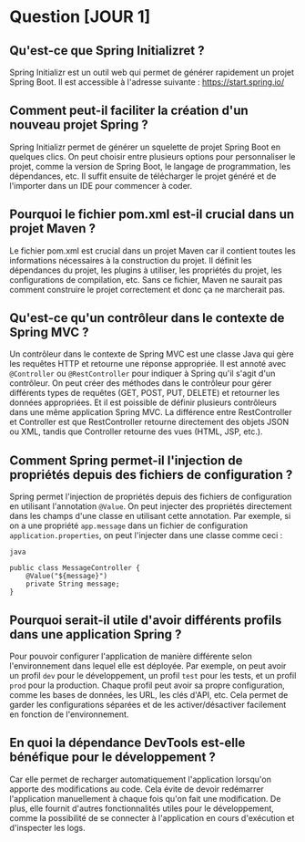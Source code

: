 # Question [JOUR 1]

## Qu'est-ce que Spring Initializret ?

Spring Initializr est un outil web qui permet de générer rapidement un projet Spring Boot. 
Il est accessible à l'adresse suivante : https://start.spring.io/

## Comment peut-il faciliter la création d'un nouveau projet Spring ?

Spring Initializr permet de générer un squelette de projet Spring Boot en quelques clics.
On peut choisir entre plusieurs options pour personnaliser le projet, comme la version de Spring Boot, le langage de programmation, les dépendances, etc.
Il suffit ensuite de télécharger le projet généré et de l'importer dans un IDE pour commencer à coder.

## Pourquoi le fichier pom.xml est-il crucial dans un projet Maven ?

Le fichier pom.xml est crucial dans un projet Maven car il contient toutes les informations nécessaires à la construction du projet.
Il définit les dépendances du projet, les plugins à utiliser, les propriétés du projet, les configurations de compilation, etc.
Sans ce fichier, Maven ne saurait pas comment construire le projet correctement et donc ça ne marcherait pas. 

## Qu'est-ce qu'un contrôleur dans le contexte de Spring MVC ?

Un contrôleur dans le contexte de Spring MVC est une classe Java qui gère les requêtes HTTP et retourne une réponse appropriée.
Il est annoté avec `@Controller` ou `@RestController` pour indiquer à Spring qu'il s'agit d'un contrôleur.
On peut créer des méthodes dans le contrôleur pour gérer différents types de requêtes (GET, POST, PUT, DELETE) et retourner les données appropriées.
Et il est poissible de définir plusieurs contrôleurs dans une même application Spring MVC.
La différence entre RestController et Controller est que RestController retourne directement des objets JSON ou XML, tandis que Controller retourne des vues (HTML, JSP, etc.).

## Comment Spring permet-il l'injection de propriétés depuis des fichiers de configuration ?

Spring permet l'injection de propriétés depuis des fichiers de configuration en utilisant l'annotation `@Value`.
On peut injecter des propriétés directement dans les champs d'une classe en utilisant cette annotation.
Par exemple, si on a une propriété `app.message` dans un fichier de configuration `application.properties`, on peut l'injecter dans une classe comme ceci :

```
java
 
public class MessageController {
    @Value("${message}")
    private String message;
}
```
## Pourquoi serait-il utile d'avoir différents profils dans une application Spring ?

Pour pouvoir configurer l'application de manière différente selon l'environnement dans lequel elle est déployée.
Par exemple, on peut avoir un profil `dev` pour le développement, un profil `test` pour les tests, et un profil `prod` pour la production.
Chaque profil peut avoir sa propre configuration, comme les bases de données, les URL, les clés d'API, etc.
Cela permet de garder les configurations séparées et de les activer/désactiver facilement en fonction de l'environnement.

## En quoi la dépendance DevTools est-elle bénéfique pour le développement ?

Car elle permet de recharger automatiquement l'application lorsqu'on apporte des modifications au code.
Cela évite de devoir redémarrer l'application manuellement à chaque fois qu'on fait une modification.
De plus, elle fournit d'autres fonctionnalités utiles pour le développement, comme la possibilité de se connecter à l'application en cours d'exécution et d'inspecter les logs.


